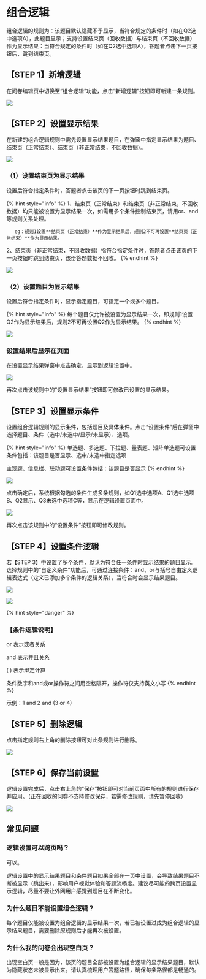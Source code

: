 # 组合逻辑

组合逻辑的规则为：该题目默认隐藏不予显示，当符合规定的条件时（如在Q2选中选项A），此题目显示；支持设置结束页（回收数据）与结束页（不回收数据）作为显示结果：当符合规定的条件时（如在Q2选中选项A），答题者点击下一页按钮后，跳到结束页。

## 【STEP 1】新增逻辑

在问卷编辑页中切换至“组合逻辑”功能，点击“新增逻辑”按钮即可新建一条规则。

![](../../.gitbook/assets/image%20%2845%29.png)

## 【STEP 2】设置显示结果

在新建的组合逻辑规则中需先设置显示结果题目，在弹窗中指定显示结果为题目、结束页（正常结束）、结束页（非正常结束，不回收数据）。

![](../../.gitbook/assets/image%20%28154%29.png)

### （1）设置结束页为显示结果

设置后符合指定条件时，答题者点击该页的下一页按钮时跳到结束页。

{% hint style="info" %}
1、结束页（正常结束）和结束页（非正常结束，不回收数据）均只能被设置为显示结果一次，如需用多个条件控制结束页，请用or、and等规则关系处理。  

       eg：规则1设置**结束页（正常结束）**作为显示结果后，规则2不可再设置**结束页（正常结束）**作为显示结果。

2、结束页（非正常结束，不回收数据）指符合指定条件时，答题者点击该页的下一页按钮时跳到结束页，该份答题数据不回收。
{% endhint %}

![](../../.gitbook/assets/image%20%2882%29.png)

### （2）设置题目为显示结果

设置后符合指定条件时，显示指定题目，可指定一个或多个题目。

{% hint style="info" %}
每个题目仅允许被设置为显示结果一次，即规则1设置Q2作为显示结果后，规则2不可再设置Q2作为显示结果。
{% endhint %}

![](../../.gitbook/assets/image%20%28276%29.png)

### 设置结果后显示在页面

在设置显示结果弹窗中点击确定，显示到逻辑设置中。

![](../../.gitbook/assets/image%20%28159%29.png)

再次点击该规则中的“设置显示结果”按钮即可修改已设置的显示结果。

## 【STEP 3】设置显示条件

设置组合逻辑规则的显示条件，包括题目及具体条件。点击“设置条件”后在弹窗中选择题目、条件（选中/未选中/显示/未显示）、选项。

{% hint style="info" %}
单选题、多选题、下拉题、量表题、矩阵单选题可设置条件包括：该题目是否显示、选中/未选中指定选项

主观题、信息栏、联动题可设置条件包括：该题目是否显示
{% endhint %}

![](../../.gitbook/assets/image%20%28336%29.png)

点击确定后，系统根据勾选的条件生成多条规则，如Q1选中选项A、Q1选中选项B、Q2显示、Q3未选中选项C等，显示在逻辑设置页面中。

![](../../.gitbook/assets/image%20%28249%29.png)

再次点击该规则中的“设置条件”按钮即可修改规则。

## 【STEP 4】设置条件逻辑

若【STEP 3】中设置了多个条件，默认为符合任一条件时显示结果的题目显示。选择规则中的“自定义条件”功能后，可通过连接条件：and、or与括号自由定义逻辑表达式（定义已添加多个条件的逻辑关系），当符合时会显示结果题目。

![](../../.gitbook/assets/image%20%28369%29.png)

![](../../.gitbook/assets/image%20%28288%29.png)

{% hint style="danger" %}
### 【条件逻辑说明】

or 表示或者关系 

and 表示并且关系 

\( \) 表示绑定计算

条件数字和and或or操作符之间用空格隔开，操作符仅支持英文小写
{% endhint %}

示例：1 and 2 and \(3 or 4\) 

## 【STEP 5】删除逻辑

点击指定规则右上角的删除按钮可对此条规则进行删除。

![](../../.gitbook/assets/image%20%2847%29.png)

## 【STEP 6】保存当前设置

逻辑设置完成后，点击右上角的“保存”按钮即可对当前页面中所有的规则进行保存并应用。（正在回收的问卷不支持修改保存，若需修改规则，请先暂停回收）

![](../../.gitbook/assets/image%20%2811%29.png)

## 常见问题

### 逻辑设置可以跨页吗？

可以。

逻辑设置中的显示结果题目和条件题目如果全部在一页中设置，会导致结果题目不断被显示（跳出来），影响用户视觉体验和答题流畅度。建议尽可能的跨页设置显示逻辑，尽量不要让外网用户感觉到题目在不断变化。



### 为什么题目不能设置组合逻辑？

每个题目仅能被设置为组合逻辑的显示结果一次，若已被设置过成为组合逻辑的显示结果题目，需要删除原规则后才能再次被设置。



### 为什么我的问卷会出现空白页？

出现空白页一般是因为，该页的题目全部被设置为组合逻辑的显示结果题目，默认为隐藏状态未被显示出来。请认真梳理用户答题路径，确保每条路径都是畅通的。





